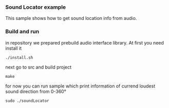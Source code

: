 ### Sound Locator example
This sample shows how to get sound location info from audio.

### Build and run
in repository we prepared prebuild audio interface library. At first you need install it
```
./install.sh
```
next go to src and build project
```
make
```
for now you can run sample which print information of currend loudest sound direction from 0-360°
```
sudo ./soundLocator 
```
